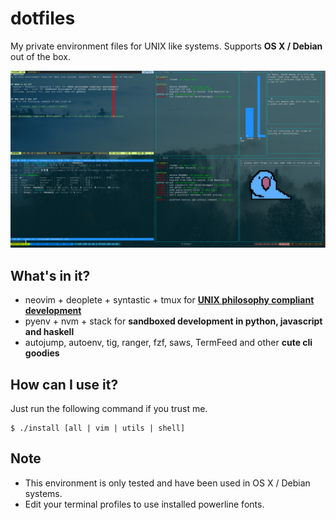 # dotfiles
My private environment files for UNIX like systems. Supports **OS X / Debian** out of the box.

![terminal screenshot](/terminal.png?raw=true "terminal screenshot")


## What's in it?
- neovim + deoplete + syntastic + tmux for **[UNIX philosophy compliant development]**
- pyenv + nvm + stack for **sandboxed development in python, javascript and haskell**
- autojump, autoenv, tig, ranger, fzf, saws, TermFeed and other **cute cli goodies**


## How can I use it?
Just run the following command if you trust me.

    $ ./install [all | vim | utils | shell]


## Note
- This environment is only tested and have been used in OS X / Debian systems.
- Edit your terminal profiles to use installed powerline fonts.

[unix philosophy compliant development]: https://en.wikipedia.org/wiki/Unix_philosophy
